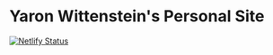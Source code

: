 # Yaron Wittenstein's Personal Site

[![Netlify Status](https://api.netlify.com/api/v1/badges/6c0a68c2-f406-4b9a-bf36-316893f98a33/deploy-status)](https://app.netlify.com/sites/yaronwittenstein/deploys)
